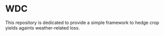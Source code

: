 # WDC
This repository is dedicated to provide a simple framework to hedge crop yields againts weather-related loss.
